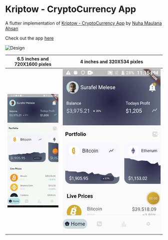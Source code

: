 # Kriptow - CryptoCurrency App

A flutter implementation of [Kriptow - CryptoCurrency App](https://dribbble.com/shots/17339800-Kriptow-CryptoCurrency-App) by [Nuha Maulana Ahsan](https://dribbble.com/nuhamlnaa)

Check out the app [here](https://github.com/surafelMelese/Kriptow/raw/main/app-release.apk)


![Design](https://cdn.dribbble.com/users/2390402/screenshots/17339800/media/5fcc141299b0494ef87bcfa6a9f95b2d.png)



6.5 inches and 720X1600 pixles|  4 inches and 320X534 pixles
:----------------------------:|:---------------------------:
![](larger_screen.gif)        |  ![](smaller_screen.gif) 
